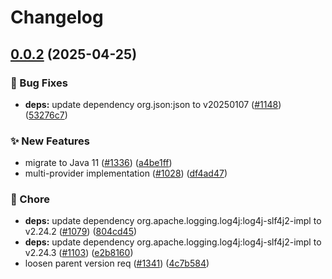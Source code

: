 # Changelog

## [0.0.2](https://github.com/open-feature/java-sdk-contrib/compare/dev.openfeature.contrib.providers.multiprovider-v0.0.1...dev.openfeature.contrib.providers.multiprovider-v0.0.2) (2025-04-25)


### 🐛 Bug Fixes

* **deps:** update dependency org.json:json to v20250107 ([#1148](https://github.com/open-feature/java-sdk-contrib/issues/1148)) ([53276c7](https://github.com/open-feature/java-sdk-contrib/commit/53276c74e1e4b5f828cd3d5e2b44e2ad0c566732))


### ✨ New Features

* migrate to Java 11 ([#1336](https://github.com/open-feature/java-sdk-contrib/issues/1336)) ([a4be1ff](https://github.com/open-feature/java-sdk-contrib/commit/a4be1ff66870a72189873171e83c5b65dbb9991c))
* multi-provider implementation ([#1028](https://github.com/open-feature/java-sdk-contrib/issues/1028)) ([df4ad47](https://github.com/open-feature/java-sdk-contrib/commit/df4ad471d2553363a0a1e4622a21557a6c2711e7))


### 🧹 Chore

* **deps:** update dependency org.apache.logging.log4j:log4j-slf4j2-impl to v2.24.2 ([#1079](https://github.com/open-feature/java-sdk-contrib/issues/1079)) ([804cd45](https://github.com/open-feature/java-sdk-contrib/commit/804cd455d6e9e79e1fa72b003245027ed7450487))
* **deps:** update dependency org.apache.logging.log4j:log4j-slf4j2-impl to v2.24.3 ([#1103](https://github.com/open-feature/java-sdk-contrib/issues/1103)) ([e2b8160](https://github.com/open-feature/java-sdk-contrib/commit/e2b8160dda2b82b43f665753187ab85a4e1abe13))
* loosen parent version req ([#1341](https://github.com/open-feature/java-sdk-contrib/issues/1341)) ([4c7b584](https://github.com/open-feature/java-sdk-contrib/commit/4c7b58413b47db5c8c52b906ec2cbbc846779199))
